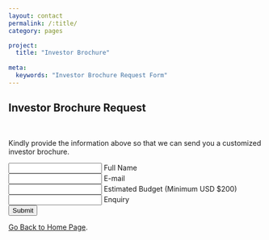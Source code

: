 ```yaml
---
layout: contact
permalink: /:title/
category: pages

project:
  title: "Investor Brochure"
  
meta:
  keywords: "Investor Brochure Request Form"
---
```


<section class="get-in-touch">
  <h1 class="title">Investor Brochure Request</h1>
			 <div class="row">
    <br>
         
<form class="contact-form row">
         <p>Kindly provide the information above so that we can send you a customized investor brochure.</p>
      <div class="form-field col x-50">
         <input id="name" class="input-text js-input" type="text" required>
         <label class="label" for="name">Full Name</label>
      </div>
      <div class="form-field col x-50">
         <input id="email" class="input-text js-input" type="email" required>
         <label class="label" for="email">E-mail</label>
      </div>
        <div class="form-field col x-100">
      <input id="budget" class="input-text js-input" type="text" required>
         <label class="label" for="Budget">Estimated Budget (Minimum USD $200)</label>
      </div>
      <div class="form-field col x-100">
         <input id="message" class="input-text js-input" type="text" required>
         <label class="label" for="message">Enquiry</label>
      </div>
      <div class="form-field col x-100 align-center">
         <input class="submit-btn" type="submit" value="Submit">
      </div>
   </form>
</section>
<p class="note">
<a class="link" href="https://openwolf.com">Go Back to Home Page</a>.
</p>
</div>
